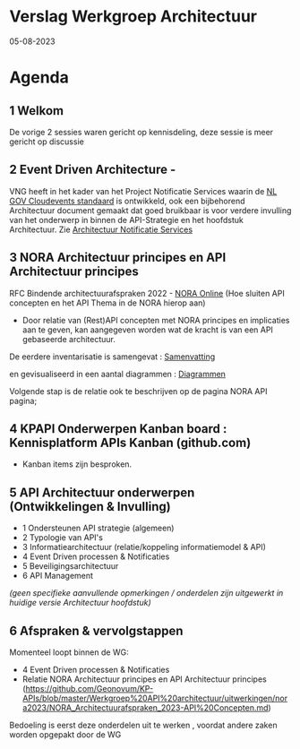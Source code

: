 # Verslag Werkgroep Architectuur

05-08-2023

# Agenda

## 1	Welkom

De vorige 2 sessies waren gericht op kennisdeling, deze sessie is meer gericht op discussie 

## 2	Event Driven Architecture - 

VNG heeft in  het kader van het Project Notificatie Services waarin de [NL GOV Cloudevents standaard](https://logius.nl/domeinen/gegevensuitwisseling/nl-gov-profile-cloudevents) is ontwikkeld, ook een bijbehorend Architectuur document gemaakt dat
goed bruikbaar is voor verdere invulling van het onderwerp in binnen de API-Strategie en het hoofdstuk Architectuur.
Zie [Architectuur Notificatie Services](https://github.com/Geonovum/KP-APIs/blob/master/overleggen/Werkgroep%20API%20architectuur/Verslagen/20230508/notificatieservices_architectuur.pdf)

## 3	NORA Architectuur principes en API Architectuur principes
RFC Bindende architectuurafspraken 2022 - [NORA Online](https://www.noraonline.nl/wiki/RFC_Bindende_architectuurafspraken_2022)
(Hoe sluiten API concepten en het API Thema in de NORA hierop aan)
- Door relatie van (Rest)API concepten met NORA principes en implicaties aan te geven, kan aangegeven worden wat de kracht is van een API gebaseerde architectuur.

De eerdere inventarisatie is samengevat :
[Samenvatting](https://github.com/Geonovum/KP-APIs/blob/master/overleggen/Werkgroep%20API%20architectuur/uitwerkingen/nora2023/NORA_Architectuurafspraken_2023-API%20Concepten.md#implicaties-1)

en gevisualiseerd in een aantal diagrammen : [Diagrammen](https://github.com/Geonovum/KP-APIs/blob/master/overleggen/Werkgroep%20API%20architectuur/uitwerkingen/nora2023/NORA_Architectuurafspraken_2023-API%20Concepten.md#diagram)

Volgende stap is de relatie ook te beschrijven op de pagina NORA API pagina;



## 4	KPAPI Onderwerpen Kanban board : Kennisplatform APIs Kanban (github.com)

- Kanban items zijn besproken.

## 5	API Architectuur onderwerpen (Ontwikkelingen & Invulling) 
- 1 Ondersteunen API strategie (algemeen) 
- 2 Typologie van API's
- 3 Informatiearchitectuur (relatie/koppeling informatiemodel & API)
- 4 Event Driven processen & Notificaties
- 5 Beveiligingsarchitectuur
- 6 API Management


_(geen specifieke aanvullende opmerkingen / onderdelen zijn uitgewerkt in huidige versie Architectuur hoofdstuk)_

## 6 	Afspraken & vervolgstappen

Momenteel loopt binnen de WG:
- 4 Event Driven processen & Notificaties 
- Relatie NORA Architectuur principes en API Architectuur principes (https://github.com/Geonovum/KP-APIs/blob/master/Werkgroep%20API%20architectuur/uitwerkingen/nora2023/NORA_Architectuurafspraken_2023-API%20Concepten.md)

Bedoeling is eerst deze onderdelen uit te werken , voordat andere zaken worden opgepakt door de WG
